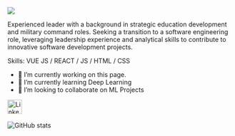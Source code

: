 ![](https://github.com/Ibra376/Ibra376/blob/main/Hello%20There!.png)

Experienced leader with a background in strategic education development and military command roles. Seeking a transition to a software engineering role, leveraging leadership experience and analytical skills to contribute to innovative software development projects.

Skills: VUE JS / REACT / JS / HTML / CSS

- 🔭 I’m currently working on this page. 
- 🌱 I’m currently learning Deep Learning 
- 👯 I’m looking to collaborate on ML Projects 


 <a href="https://www.linkedin.com/in/ibrahim-mohamed-5b2a939b/"><img width="32px" alt="LinkedIn" title="LinkedIn" src="https://i.imgur.com/OQUXwNp.jpeg"/></a>
  &#8287;&#8287;&#8287;&#8287;&#8287;

![GitHub stats](https://github-readme-stats.vercel.app/api?username=ibra376&show_icons=true)  

